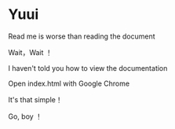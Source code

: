 # Yuui

Read me is worse than reading the document

Wait，Wait ！

I haven't told you how to view the documentation

Open index.html with Google Chrome

It's that simple！

Go, boy ！

